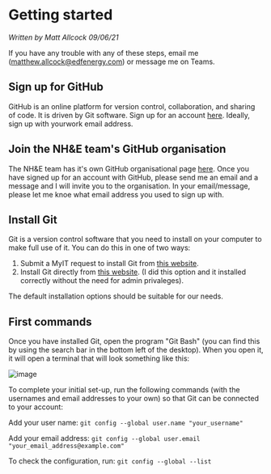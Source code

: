 # Getting started
*Written by Matt Allcock 09/06/21*

If you have any trouble with any of these steps, email me (<matthew.allcock@edfenergy.com>) or message me on Teams.

## Sign up for GitHub
GitHub is an online platform for version control, collaboration, and sharing of code. It is driven by Git software. Sign up for an account [here](https://github.com/). Ideally, sign up with yourwork email address.

## Join the NH&E team's GitHub organisation
The NH&E team has it's own GitHub organisational page [here](https://github.com/EDF-R-D-Natural-Hazards-and-Environment). Once you have signed up for an account with GitHub, please send me an email and a message and I will invite you to the organisation. In your email/message, please let me knoe what email address you used to sign up with.

## Install Git
Git is a version control software that you need to install on your computer to make full use of it. You can do this in one of two ways:
1. Submit a MyIT request to install Git from [this website](https://edfenergy.service-now.com/myit/?id=sc_cat_item&sys_id=0f9cb12b1bdb7f00f875a64c2e4bcb4c).
2. Install Git directly from [this website](https://gitforwindows.org/). (I did this option and it installed correctly without the need for admin privaleges).

The default installation options should be suitable for our needs.

## First commands
Once you have installed Git, open the program "Git Bash" (you can find this by using the search bar in the bottom left of the desktop). When you open it, it will open a terminal that will look something like this:

![image](https://user-images.githubusercontent.com/82367935/121334074-42f65900-c911-11eb-9605-782259947aaa.png)

To complete your initial set-up, run the following commands (with the usernames and email addresses to your own) so that Git can be connected to your account:

Add your user name:
`git config --global user.name "your_username"`

Add your email address:
`git config --global user.email "your_email_address@example.com"`

To check the configuration, run:
`git config --global --list`

